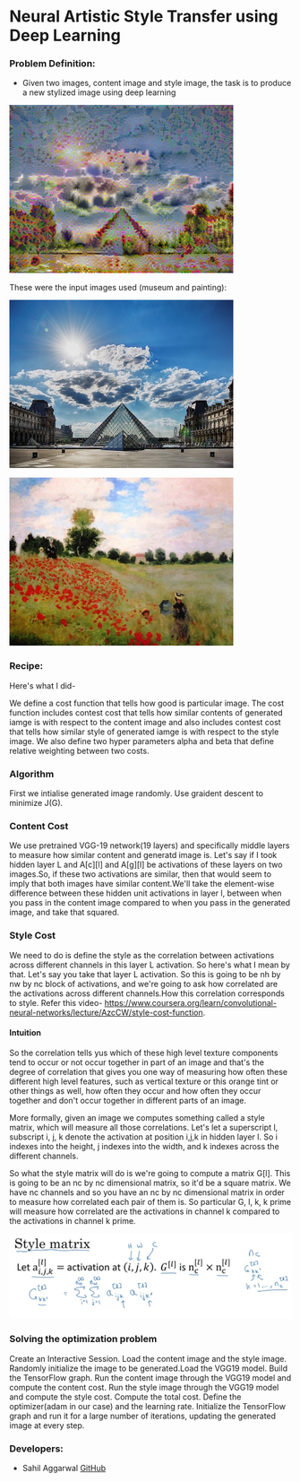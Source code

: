 # Neural Artistic Style Transfer using Deep Learning

### Problem Definition:
- Given two images, content image and style image, the task is to produce a new stylized image using deep learning

![output](output/100.png)

These were the input images used (museum and painting):

![input-content](louvre_small.jpg)

![input-style](monet.jpg)


### Recipe:

Here's what I did-

We define a cost function that tells how good is particular image. The cost function includes contest cost that tells how similar contents of generated iamge is with respect to the content image and also includes contest cost that tells how similar style of generated iamge is with respect to the style image.
We also define two hyper parameters alpha and beta that define relative weighting between two costs.

### Algorithm
First we intialise generated image randomly. Use graident descent to minimize J(G).

### Content Cost

We use pretrained VGG-19 network(19 layers) and specifically middle layers to measure how similar content and generatd image is. 
Let's say if I took hidden layer L and A[c][l] and A[g][l] be activations of these layers on two images.So, if these two activations are similar, then that would seem to imply that both images have similar content.We'll take the element-wise difference between these hidden unit activations in layer l, between when you pass in the content image compared to when you pass in the generated image, and take that squared.

### Style Cost
We need to do is define the style as the correlation between activations across different channels in this layer L activation. So here's what I mean by that. Let's say you take that layer L activation. So this is going to be nh by nw by nc block of activations, and we're going to ask how correlated are the activations across different channels.How this correlation corresponds to style.
Refer this video-
https://www.coursera.org/learn/convolutional-neural-networks/lecture/AzcCW/style-cost-function. 

#### Intuition
So the correlation tells yus which of these high level texture components tend to occur or not occur together in part of an image and that's the degree of correlation that gives you one way of measuring how often these different high level features, such as vertical texture or this orange tint or other things as well, how often they occur and how often they occur together and don't occur together in different parts of an image.

More formally, given an image we computes something called a style matrix, which will measure all those correlations. Let's let a superscript l, subscript i, j, k denote the activation at position i,j,k in hidden layer l. So i indexes into the height, j indexes into the width, and k indexes across the different channels. 

So what the style matrix will do is we're going to compute a matrix G[l]. This is going to be an nc by nc dimensional matrix, so it'd be a square matrix. We have nc channels and so you have an nc by nc dimensional matrix in order to measure how correlated each pair of them is. So particular G, l, k, k prime will measure how correlated are the activations in channel k compared to the activations in channel k prime.

![input-style](https://github.com/sahilee26/Neural-Artistic-Style-Transfer/blob/master/Style%20matrix.PNG)

### Solving the optimization problem
Create an Interactive Session. Load the content image and the style image. Randomly initialize the image to be generated.Load the VGG19 model. Build the TensorFlow graph. Run the content image through the VGG19 model and compute the content cost. Run the style image through the VGG19 model and compute the style cost. Compute the total cost. Define the optimizer(adam in our case) and the learning rate. Initialize the TensorFlow graph and run it for a large number of iterations, updating the generated image at every step.

### Developers:
- Sahil Aggarwal [GitHub](https://github.com/sahilee26)
